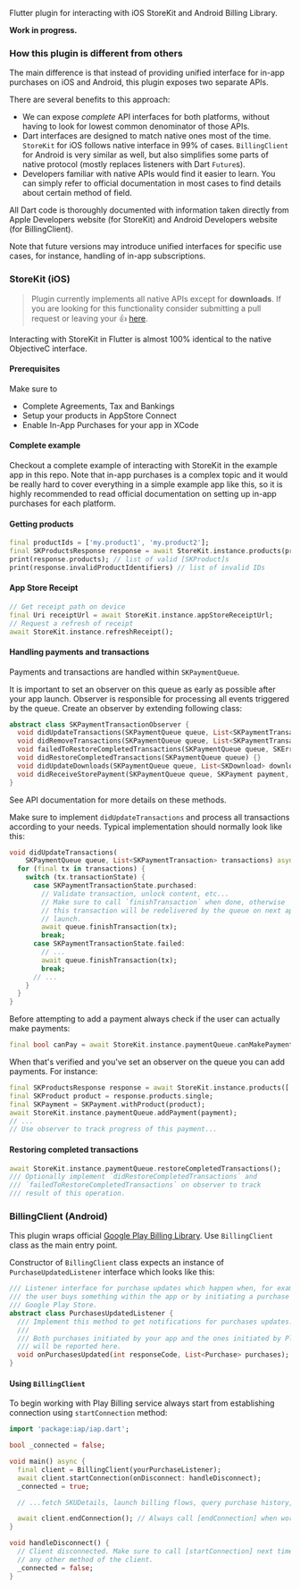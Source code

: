Flutter plugin for interacting with iOS StoreKit and Android Billing Library.

**Work in progress.**

### How this plugin is different from others

The main difference is that instead of providing unified interface for in-app purchases
on iOS and Android, this plugin exposes two separate APIs.

There are several benefits to this approach:

* We can expose _complete_ API interfaces for both platforms, without having to look for lowest
  common denominator of those APIs.
* Dart interfaces are designed to match native ones most of the time. `StoreKit` for iOS follows
  native interface in 99% of cases. `BillingClient` for Android is very similar as well, but also
  simplifies some parts of native protocol (mostly replaces listeners with Dart `Future`s).
* Developers familiar with native APIs would find it easier to learn. You can simply refer to
  official documentation in most cases to find details about certain method of field.

All Dart code is thoroughly documented with information taken directly from 
Apple Developers website (for StoreKit) and Android Developers website (for BillingClient).

Note that future versions may introduce unified interfaces for specific use cases, for instance,
handling of in-app subscriptions.

### StoreKit (iOS)

> Plugin currently implements all native APIs except for **downloads**.
> If you are looking for this functionality consider submitting a pull request
> or leaving your :+1: [here](https://github.com/memspace/iap/issues/1).

Interacting with StoreKit in Flutter is almost 100% identical to the native ObjectiveC
interface.

#### Prerequisites

Make sure to

* Complete Agreements, Tax and Bankings
* Setup your products in AppStore Connect
* Enable In-App Purchases for your app in XCode

#### Complete example

Checkout a complete example of interacting with StoreKit in the example app in this repo. Note
that in-app purchases is a complex topic and it would be really hard to cover everything
in a simple example app like this, so it is highly recommended to read official documentation
on setting up in-app purchases for each platform.

#### Getting products

```dart
final productIds = ['my.product1', 'my.product2'];
final SKProductsResponse response = await StoreKit.instance.products(productIds);
print(response.products); // list of valid [SKProduct]s
print(response.invalidProductIdentifiers) // list of invalid IDs
```

#### App Store Receipt

```dart
// Get receipt path on device
final Uri receiptUrl = await StoreKit.instance.appStoreReceiptUrl;
// Request a refresh of receipt
await StoreKit.instance.refreshReceipt();
```

#### Handling payments and transactions

Payments and transactions are handled within `SKPaymentQueue`.

It is important to set an observer on this queue as early as possible after
your app launch. Observer is responsible for processing all events
triggered by the queue. Create an observer by extending following class:

```dart
abstract class SKPaymentTransactionObserver {
  void didUpdateTransactions(SKPaymentQueue queue, List<SKPaymentTransaction> transactions);
  void didRemoveTransactions(SKPaymentQueue queue, List<SKPaymentTransaction> transactions) {}
  void failedToRestoreCompletedTransactions(SKPaymentQueue queue, SKError error) {}
  void didRestoreCompletedTransactions(SKPaymentQueue queue) {}
  void didUpdateDownloads(SKPaymentQueue queue, List<SKDownload> downloads) {}
  void didReceiveStorePayment(SKPaymentQueue queue, SKPayment payment, SKProduct product) {}
}
```

See API documentation for more details on these methods.

Make sure to implement `didUpdateTransactions` and process all transactions
according to your needs. Typical implementation should normally look like this:

```dart
void didUpdateTransactions(
    SKPaymentQueue queue, List<SKPaymentTransaction> transactions) async {
  for (final tx in transactions) {
    switch (tx.transactionState) {
      case SKPaymentTransactionState.purchased:
        // Validate transaction, unlock content, etc...
        // Make sure to call `finishTransaction` when done, otherwise
        // this transaction will be redelivered by the queue on next application
        // launch.
        await queue.finishTransaction(tx);
        break;
      case SKPaymentTransactionState.failed:
        // ...
        await queue.finishTransaction(tx);
        break;
      // ...
    }
  }
}
```

Before attempting to add a payment always check if the user can actually
make payments:

```dart
final bool canPay = await StoreKit.instance.paymentQueue.canMakePayments();
```

When that's verified and you've set an observer on the queue you can add
payments. For instance:

```dart
final SKProductsResponse response = await StoreKit.instance.products(['my.inapp.subscription']);
final SKProduct product = response.products.single;
final SKPayment = SKPayment.withProduct(product);
await StoreKit.instance.paymentQueue.addPayment(payment);
// ...
// Use observer to track progress of this payment...
```

#### Restoring completed transactions

```dart
await StoreKit.instance.paymentQueue.restoreCompletedTransactions();
/// Optionally implement `didRestoreCompletedTransactions` and 
/// `failedToRestoreCompletedTransactions` on observer to track
/// result of this operation.
```

### BillingClient (Android)

This plugin wraps official [Google Play Billing Library](https://developer.android.com/google/play/billing/billing_library_overview).
Use `BillingClient` class as the main entry point.

Constructor of `BillingClient` class expects an instance of `PurchaseUpdatedListener` interface
which looks like this:

```dart
/// Listener interface for purchase updates which happen when, for example,
/// the user buys something within the app or by initiating a purchase from
/// Google Play Store.
abstract class PurchasesUpdatedListener {
  /// Implement this method to get notifications for purchases updates.
  ///
  /// Both purchases initiated by your app and the ones initiated by Play Store
  /// will be reported here.
  void onPurchasesUpdated(int responseCode, List<Purchase> purchases);
}
```

#### Using `BillingClient`

To begin working with Play Billing service always start from establishing connection using
`startConnection` method:

```dart
import 'package:iap/iap.dart';

bool _connected = false;

void main() async {
  final client = BillingClient(yourPurchaseListener);
  await client.startConnection(onDisconnect: handleDisconnect);
  _connected = true;

  // ...fetch SKUDetails, launch billing flows, query purchase history, etc

  await client.endConnection(); // Always call [endConnection] when work with this client is done.
}

void handleDisconnect() {
  // Client disconnected. Make sure to call [startConnection] next time before invoking
  // any other method of the client.
  _connected = false;
}
```
